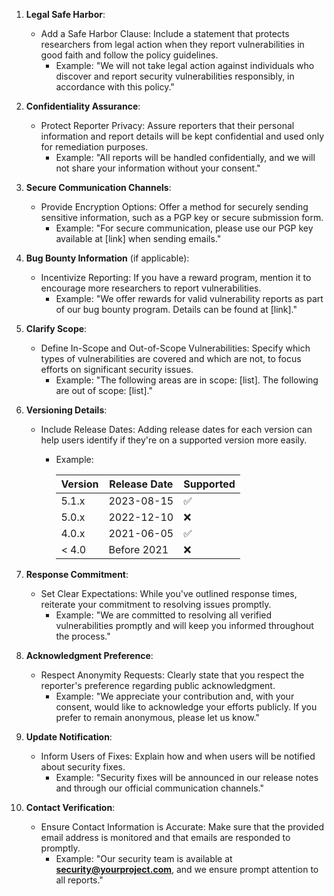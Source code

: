 1. **Legal Safe Harbor**:
   - Add a Safe Harbor Clause: Include a statement that protects researchers from legal action when they report vulnerabilities in good faith and follow the policy guidelines.
     - Example: "We will not take legal action against individuals who discover and report security vulnerabilities responsibly, in accordance with this policy."

2. **Confidentiality Assurance**:
   - Protect Reporter Privacy: Assure reporters that their personal information and report details will be kept confidential and used only for remediation purposes.
     - Example: "All reports will be handled confidentially, and we will not share your information without your consent."

3. **Secure Communication Channels**:
   - Provide Encryption Options: Offer a method for securely sending sensitive information, such as a PGP key or secure submission form.
     - Example: "For secure communication, please use our PGP key available at [link] when sending emails."

4. **Bug Bounty Information** (if applicable):
   - Incentivize Reporting: If you have a reward program, mention it to encourage more researchers to report vulnerabilities.
     - Example: "We offer rewards for valid vulnerability reports as part of our bug bounty program. Details can be found at [link]."

5. **Clarify Scope**:
   - Define In-Scope and Out-of-Scope Vulnerabilities: Specify which types of vulnerabilities are covered and which are not, to focus efforts on significant security issues.
     - Example: "The following areas are in scope: [list]. The following are out of scope: [list]."

6. **Versioning Details**:
   - Include Release Dates: Adding release dates for each version can help users identify if they're on a supported version more easily.
     - Example:

       | Version | Release Date | Supported          |
       | ------- | ------------ | ------------------ |
       | 5.1.x   | 2023-08-15   | :white_check_mark: |
       | 5.0.x   | 2022-12-10   | :x:                |
       | 4.0.x   | 2021-06-05   | :white_check_mark: |
       | < 4.0   | Before 2021  | :x:                |

7. **Response Commitment**:
   - Set Clear Expectations: While you've outlined response times, reiterate your commitment to resolving issues promptly.
     - Example: "We are committed to resolving all verified vulnerabilities promptly and will keep you informed throughout the process."

8. **Acknowledgment Preference**:
   - Respect Anonymity Requests: Clearly state that you respect the reporter's preference regarding public acknowledgment.
     - Example: "We appreciate your contribution and, with your consent, would like to acknowledge your efforts publicly. If you prefer to remain anonymous, please let us know."

9. **Update Notification**:
   - Inform Users of Fixes: Explain how and when users will be notified about security fixes.
     - Example: "Security fixes will be announced in our release notes and through our official communication channels."

10. **Contact Verification**:
    - Ensure Contact Information is Accurate: Make sure that the provided email address is monitored and that emails are responded to promptly.
      - Example: "Our security team is available at **security@yourproject.com**, and we ensure prompt attention to all reports."
